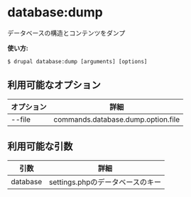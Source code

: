 # database:dump
データベースの構造とコンテンツをダンプ

**使い方:**
```
$ drupal database:dump [arguments] [options]
```

## 利用可能なオプション
オプション | 詳細
-------|-------------
--file | commands.database.dump.option.file

## 利用可能な引数
引数 | 詳細
---------|-------------
database | settings.phpのデータベースのキー
